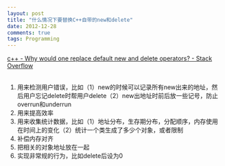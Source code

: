 ```yaml
---
layout: post
title: "什么情况下要替换C++自带的new和delete"
date: 2012-12-28
comments: true
tags: Programming
---
```

<a href="http://stackoverflow.com/questions/7149461/why-would-one-replace-default-new-and-delete-operators">c++ - Why would one replace default new and delete operators? - Stack Overflow</a><br /><br /><ol><li>用来检测用户错误，比如（1）new的时候可以记录所有new出来的地址，然后用户忘记delete时帮用户delete（2）new出地址时前后放一些记号，防止overrun和underrun</li><li>用来提高效率</li><li>用来收集统计数据，比如（1）地址分布，生存期分布，分配顺序，内存使用在时间上的变化（2）统计一个类生成了多少个对象，或者限制</li><li>补偿内存对齐</li><li>把相关的对象地址放在一起</li><li>实现非常规的行为，比如delete后设为0</li></ol><blockquote></blockquote>